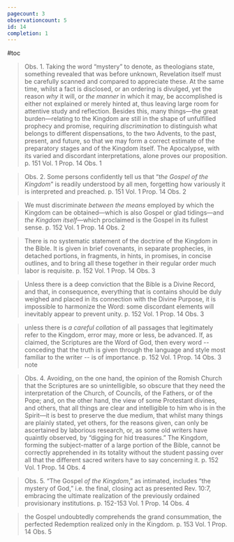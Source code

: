```yaml
---
pagecount: 3
observationcount: 5
id: 14
completion: 1
---
```

#toc

>Obs. 1. Taking the word “mystery” to denote, as theologians state, something revealed that was before unknown, Revelation itself must be carefully scanned and compared to appreciate these. At the same time, whilst a fact is disclosed, or an ordering is divulged, yet the reason *why* it will, or *the manner* in which it may, be accomplished is either not explained or merely hinted at, thus leaving large room for attentive study and reflection. Besides this, many things—the great burden—relating to the Kingdom are still in the shape of unfulfilled prophecy and promise, requiring *discrimination* to distinguish what belongs to different dispensations, to the two Advents, to the past, present, and future, so that we may form a correct estimate of the preparatory stages and of the Kingdom itself. The Apocalypse, with its varied and discordant interpretations, alone proves our proposition.
>p. 151 Vol. 1 Prop. 14 Obs. 1

>Obs. 2. Some persons confidently tell us that “*the Gospel of the Kingdom*” is readily understood by all men, forgetting how variously it is interpreted and preached.
>p. 151 Vol. 1 Prop. 14 Obs. 2

>We must discriminate *between the means* employed by which the Kingdom can be obtained—which is also Gospel or glad tidings—and *the Kingdom itself*—which proclaimed is the Gospel in its fullest sense.
>p. 152 Vol. 1 Prop. 14 Obs. 2


> There is no systematic statement of the doctrine of the Kingdom in the Bible.   It is given in brief covenants, in separate prophecies, in detached portions, in fragments, in hints, in promises, in concise outlines, and to bring all these together in their regular order much labor is requisite.
> p. 152 Vol. 1 Prop. 14 Obs. 3

> Unless there is a deep conviction that the Bible is a Divine Record, and that, in consequence, everything that is contains should be duly weighed and placed in its connection with the Divine Purpose, it is impossible to harmonize the Word: some discordant elements will inevitably appear to prevent unity.
> p. 152 Vol. 1 Prop. 14 Obs. 3

>unless there is *a careful collation* of all passages that legitimately refer to the Kingdom, error may, more or less, be advanced. If, as claimed, the Scriptures are the Word of God, then every word -- conceding that the truth is given through the language and style most familiar to the writer -- is of importance. 
>p. 152 Vol. 1 Prop. 14 Obs. 3 note

>Obs. 4. Avoiding, on the one hand, the opinion of the Romish Church that the Scriptures are so unintelligible, so obscure that they need the interpretation of the Church, of Councils, of the Fathers, or of the Pope; and, on the other hand, the view of some Protestant divines, and others, that all things are clear and intelligible to him who is in the Spirit—it is best to preserve the due medium, that whilst many things are plainly stated, yet others, for the reasons given, can only be ascertained by laborious research, or, as some old writers have quaintly observed, by “digging for hid treasures.” The Kingdom, forming the subject-matter of a large portion of the Bible, cannot be correctly apprehended in its totality without the student passing over all that the different sacred writers have to say concerning it.
>p. 152 Vol. 1 Prop. 14 Obs. 4

>Obs. 5. “The Gospel *of the Kingdom*,” as intimated, includes “the mystery of God,” i.e. the final, closing act as presented Rev. 10:7, embracing the ultimate realization of the previously ordained provisionary institutions.
>p. 152-153 Vol. 1 Prop. 14 Obs. 4

>the Gospel undoubtedly comprehends the grand consummation, the perfected Redemption realized only in the Kingdom.
>p. 153 Vol. 1 Prop. 14 Obs. 5


